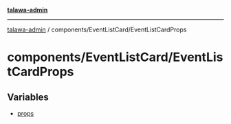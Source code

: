 [**talawa-admin**](../../../README.md)

***

[talawa-admin](../../../modules.md) / components/EventListCard/EventListCardProps

# components/EventListCard/EventListCardProps

## Variables

- [props](variables/props.md)
